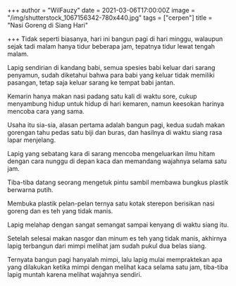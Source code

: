+++
author = "WilFauzy"
date = 2021-03-06T17:00:00Z
image = "/img/shutterstock_1067156342-780x440.jpg"
tags = ["cerpen"]
title = "Nasi Goreng di Siang Hari"

+++
Tidak seperti biasanya, hari ini bangun pagi di hari minggu, walaupun sejak tadi malam hanya tidur beberapa jam, tepatnya tidur lewat tengah malam.

Lapig sendirian di kandang babi, semua spesies babi keluar dari sarang penyamun, sudah diketahui bahwa para babi yang keluar tidak memiliki pasangan, tetap saja keluar sarang ke tempat babi jantan.

Kemarin hanya makan nasi padang satu kali di waktu sore, cukup menyambung hidup untuk hidup di hari kemaren, namun keesokan harinya mencoba cara yang sama.

Usaha itu sia-sia, alasan pertama adalah bangun pagi, kedua sudah makan gorengan tahu pedas satu biji dan buras, dan hasilnya di waktu siang rasa lapar menjelang.

Lapig yang sebatang kara di sarang mencoba mengeluarkan ilmu hitam dengan cara nunggu di depan kaca dan memandang wajahnya selama satu jam.

Tiba-tiba datang seorang mengetuk pintu sambil membawa bungkus plastik berwarna putih.

Membuka plastik pelan-pelan ternya satu kotak sterepon berisikan nasi goreng dan es teh yang tidak manis.

Lapig melahap dengan sangat semangat sampai kenyang di waktu siang itu.

Setelah selesai makan nasgor dan minum es teh yang tidak manis, akhirnya lapig terbangun dari mimpi melihat jam sudah pukul dua belas siang.

Ternyata bangun pagi hanyalah mimpi, lalu lapig mulai mempraktekan apa yang dilakukan ketika mimpi dengan melihat kaca selama satu jam, tiba-tiba lapig muntah karena melihat wajahnya sendiri.